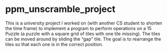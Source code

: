 # ppm_unscramble_project
This is a university project I worked on (with another CS student to shorten the time frame) to implement a program to perform operations on a 15 Puzzle (a puzzle with a square grid of tiles with one tile missing). The tiles can be moved around by sliding the “gap” tile. The goal is to rearrange the tiles so that each one is in the correct position. 
